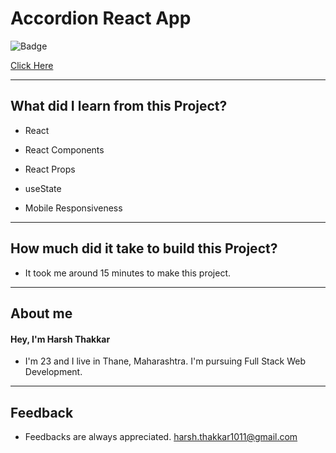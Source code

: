 # Accordion React App

![Badge](https://img.shields.io/badge/Netlify-Link-green)

[Click Here](https://accordian-reactapp-harshcodes.netlify.app/)

---

## What did I learn from this Project?

- React

- React Components

- React Props

- useState

- Mobile Responsiveness

---

## How much did it take to build this Project?

- It took me around 15 minutes to make this project.

---

## **About me**

#### **Hey, I'm Harsh Thakkar**

- I'm 23 and I live in Thane, Maharashtra. I'm pursuing Full Stack Web Development.

---

## **Feedback**

- Feedbacks are always appreciated. harsh.thakkar1011@gmail.com

